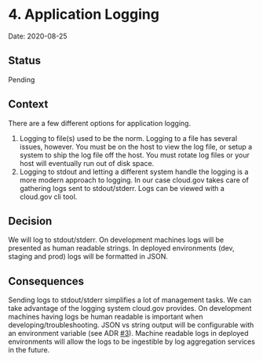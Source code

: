 # 4. Application Logging

Date: 2020-08-25

## Status

Pending

## Context

There are a few different options for application logging.

 1. Logging to file(s) used to be the norm. Logging to a file has several issues, however. You must be on the host to view the log file, or setup a system to ship the log file off the host. You must rotate log files or your host will eventually run out of disk space.
 2. Logging to stdout and letting a different system handle the logging is a more modern approach to logging. In our case cloud.gov takes care of gathering logs sent to stdout/stderr. Logs can be viewed with a cloud.gov cli tool.

## Decision

We will log to stdout/stderr. On development machines logs will be presented as human readable strings. In deployed environments (dev, staging and prod) logs will be formatted in JSON.

## Consequences

Sending logs to stdout/stderr simplifies a lot of management tasks. We can take advantage of the logging system cloud.gov provides. On development machines having logs be human readable is important when developing/troubleshooting. JSON vs string output will be configurable with an environment variable (see ADR [#3](./0003-configuration.md)). Machine readable logs in deployed environments will allow the logs to be ingestible by log aggregation services in the future.
